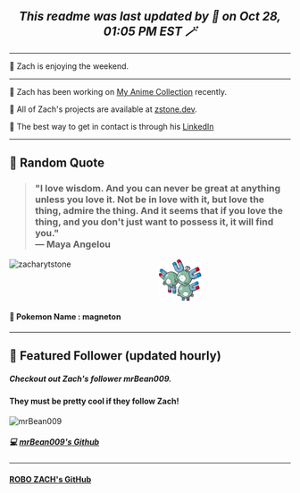 <h2 align="center" style="font-style: italic; font-weight: bold;">This readme was last updated by 🤖 on Oct 28, 01:05 PM EST 🪄 </h2></a>

---

🤖 Zach is enjoying the weekend.

---

🤖 Zach has been working on [My Anime Collection](https://github.com/ZacharyTStone/My-Anime-Collection) recently.

🤖 All of Zach's projects are available at [zstone.dev](https://www.zstone.dev/).

🤖 The best way to get in contact is through his [LinkedIn](https://www.linkedin.com/in/zacharystone42)

---

<!-- Add a Quotes section -->

## 🤖 Random Quote

<h3>
<blockquote>
  "I love wisdom. And you can never be great at anything unless you love it. Not be in love with it, but love the thing, admire the thing. And it seems that if you love the thing, and you don't just want to possess it, it will find you."
<br>— Maya Angelou
</blockquote>
</h3>

<div style="display: flex; flex-wrap: no-wrap; width: 100%; gap: 16px">
        <img width="50%" src="https://github-readme-streak-stats.herokuapp.com/?user=zacharytstone" alt="zacharytstone" />
    <img width="15%" class='poke-img' src='https://raw.githubusercontent.com/PokeAPI/sprites/master/sprites/pokemon/other/dream-world/82.svg' alt='magneton'/>
</div>

#### 🤖 Pokemon Name : magneton</span>

---

## 🤖 Featured Follower (updated hourly)

##### Checkout out Zach's follower mrBean009.

#### They must be pretty cool if they follow Zach!

<img style="width: 10%" class='github-img' src='https://avatars.githubusercontent.com/u/104507475?v=4' alt='mrBean009'/>

##### 💻 [mrBean009's Github](https://github.com/mrBean009)

---

#### [ROBO ZACH's GitHub](https://github.com/ROBO-ZACH)

